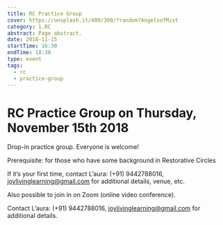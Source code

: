 ```yaml
---
title: RC Practice Group
cover: https://unsplash.it/400/300/?random?AngelsofMist
category: 1.RC
abstract: Page abstract.
date: 2018-11-15
startTime: 16:30
endTime: 18:30
type: event
tags:
  - rc
  - practice-group
---
```


# RC Practice Group on Thursday, November 15th 2018

Drop-in practice group. Everyone is welcome!

Prerequisite: for those who have some background in Restorative Circles

If it’s your first time, contact L’aura: (+91) 9442788016, joylivinglearning@gmail.com for additional details, venue, etc.

Also possible to join in on Zoom (online video conference).

Contact L’aura: (+91) 9442788016, joylivinglearning@gmail.com for additional details.
